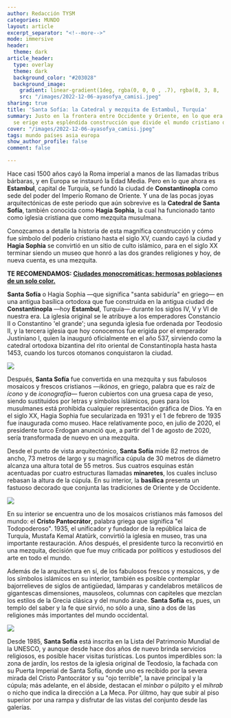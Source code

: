 ```yaml
---
author: Redacción TYSM
categories: MUNDO
layout: article
excerpt_separator: "<!--more-->"
mode: immersive
header:
  theme: dark
article_header:
  type: overlay
  theme: dark
  background_color: "#203028"
  background_image:
    gradient: linear-gradient(1deg, rgba(0, 0, 0 , .7), rgba(8, 3, 8, .9))
    src: "/images/2022-12-06-ayasofya_camisi.jpeg"
sharing: true
title: 'Santa Sofía: la Catedral y mezquita de Estambul, Turquía'
summary: Justo en la frontera entre Occidente y Oriente, en lo que era Constantinopla,
  se erige esta espléndida construcción que divide el mundo cristiano del árabe…
cover: "/images/2022-12-06-ayasofya_camisi.jpeg"
tags: mundo países asia europa
show_author_profile: false
comment: false

---
```

Hace casi 1500 años cayó la Roma imperial a manos de las llamadas tribus bárbaras, y en Europa se instauró la Edad Media. Pero en lo que ahora es **Estambul**, capital de Turquía, se fundó la ciudad de **Constantinopla** como sede del poder del Imperio Romano de Oriente. Y una de las pocas joyas arquitectónicas de este periodo que aún sobrevive es la **Catedral de Santa Sofía**, también conocida como **Hagia Sophia**, la cual ha funcionado tanto como iglesia cristiana que como mezquita musulmana.

Conozcamos a detalle la historia de esta magnífica construcción y cómo fue símbolo del poderío cristiano hasta el siglo XV, cuando cayó la ciudad y **Hagia Sophia** se convirtió en un sitio de culto islámico, para en el siglo XX terminar siendo un museo que honró a las dos grandes religiones y hoy, de nueva cuenta, es una mezquita.

**TE RECOMENDAMOS:** [**Ciudades monocromáticas: hermosas poblaciones de un solo color.**](https://blog.tonoysumariachi.com/mundo/2022/06/28/ciudades-monocromaticas-hermosa-poblaciones-de-un-solo-color.html)

**Santa Sofía** o Hagia Sophia —que significa "santa sabiduría" en griego— en una antigua basílica ortodoxa que fue construida en la antigua ciudad de **Constantinopla** —hoy **Estambul**, Turquía— durante los siglos IV, V y VI de nuestra era. La iglesia original se le atribuye a los emperadores Constancio II o Constantino 'el grande'; una segunda iglesia fue ordenada por Teodosio II, y la tercera iglesia que hoy conocemos fue erigida por el emperador Justiniano I, quien la inauguró oficialmente en el año 537, sirviendo como la catedral ortodoxa bizantina del rito oriental de Constantinopla hasta hasta 1453, cuando los turcos otomanos conquistaron la ciudad.

![](https://upload.wikimedia.org/wikipedia/commons/thumb/2/22/Hagia_Sophia_Mars_2013.jpg/1024px-Hagia_Sophia_Mars_2013.jpg)

Después, **Santa Sofía** fue convertida en una mezquita y sus fabulosos mosaicos y frescos cristianos —_ikónos_, en griego, palabra que es raíz de _ícono_ y de _iconografía_— fueron cubiertos con una gruesa capa de yeso, siendo sustituidos por letras y símbolos islámicos, pues para los musulmanes está prohibida cualquier representación gráfica de Dios. Ya en el siglo XX, Hagia Sophia  fue secularizada en 1931 y el 1 de febrero de 1935 fue inaugurada como museo. Hace relativamente poco, en julio de 2020, el presidente turco Erdogan anunció que, a partir del 1 de agosto de 2020, sería transformada de nuevo en una mezquita.

Desde el punto de vista arquitectónico, **Santa Sofía** mide 82 metros de ancho, 73 metros de largo y su magnífica cúpula de 30 metros de diámetro alcanza una altura total de 55 metros. Sus cuatros esquinas están acentuadas por cuatro estructuras llamadas **minaretes**, los cuales incluso rebasan la altura de la cúpula. En su interior, la **basílica** presenta un fastuoso decorado que conjunta las tradiciones de Oriente y de Occidente.

![](https://upload.wikimedia.org/wikipedia/commons/thumb/1/1b/Hagia_Sofia_mosaic_Jesus.JPG/768px-Hagia_Sofia_mosaic_Jesus.JPG)

En su interior se encuentra uno de los mosaicos cristianos más famosos del mundo: el **Cristo Pantocrátor**, palabra griega que significa "el Todopoderoso". 1935, el unificador y fundador de la república laica de Turquía, Mustafa Kemal Atatürk, convirtió la iglesia en museo, tras una importante restauración. Años después, el presidente turco la reconvirtió en una mezquita, decisión que fue muy criticada por políticos y estudiosos del arte en todo el mundo.

Además de la arquitectura en sí, de los fabulosos frescos y mosaicos, y de los símbolos islámicos en su interior, también es posible contemplar bajorrelieves de siglos de antigüedad, lámparas y candelabros metálicos de gigantescas dimensiones, mausoleos, columnas con capiteles que mezclan los estilos de la Grecia clásica y del mundo árabe. **Santa Sofía** es, pues, un templo del saber y la fe que sirvió, no sólo a una, sino a dos de las religiones más importantes del mundo occidental.

![](https://upload.wikimedia.org/wikipedia/commons/thumb/c/c0/Interior_of_Hagia_Sofia_Mimbar_and_Windows.jpg/768px-Interior_of_Hagia_Sofia_Mimbar_and_Windows.jpg)

Desde 1985, **Santa Sofía** está inscrita en la Lista del Patrimonio Mundial de la UNESCO, y aunque desde hace dos años de nuevo brinda servicios religiosos, es posible hacer visitas turísticas. Los puntos imperdibles son: la zona de jardín, los restos de la iglesia original de Teodosio, la fachada con su Puerta Imperial de Santa Sofía, donde uno es recibido por la severa mirada del Cristo Pantocrátor y su "ojo terrible", la nave principal y la cúpula; más adelante, en el ábside, destacan el _minbar_ o púlpito y el _mihrab_ o nicho que indica la dirección a La Meca. Por úlitmo, hay que subir al piso superior por una rampa y disfrutar de las vistas del conjunto desde las galerías.